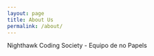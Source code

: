 ```yaml
---
layout: page
title: About Us
permalink: /about/
---
```


Nighthawk Coding Society - Equipo de no Papels